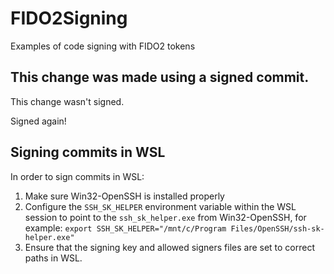 # FIDO2Signing
Examples of code signing with FIDO2 tokens

## This change was made using a signed commit.

This change wasn't signed.

Signed again!

## Signing commits in WSL
In order to sign commits in WSL:

1. Make sure Win32-OpenSSH is installed properly
2. Configure the `SSH_SK_HELPER` environment variable within the WSL session to point to the `ssh_sk_helper.exe` from Win32-OpenSSH, for example: `export SSH_SK_HELPER="/mnt/c/Program Files/OpenSSH/ssh-sk-helper.exe"`  
3. Ensure that the signing key and allowed signers files are set to correct paths in WSL.
 

